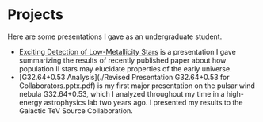 # Projects

Here are some presentations I gave as an undergraduate student. 

- [Exciting Detection of Low-Metallicity Stars](./Silverman_Observational_Presentation.pdf) is a presentation I gave summarizing the results of recently published paper about how population II stars may elucidate properties of the early universe.
- [G32.64+0.53 Analysis](./Revised Presentation G32.64+0.53 for Collaborators.pptx.pdf) is my first major presentation on the pulsar wind nebula G32.64+0.53, which I analyzed throughout my time in a high-energy astrophysics lab two years ago. I presented my results to the Galactic TeV Source Collaboration.
